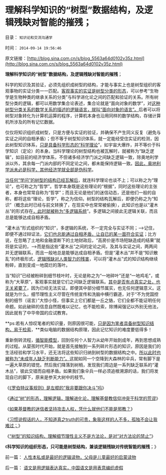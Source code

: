# 理解科学知识的“树型”数据结构，及逻辑残缺对智能的摧残；

目录： `知识论和交流沟通学` 

时间： `2014-09-14 19:56:46` 

原文链接：[http://blog.sina.com.cn/s/blog_5563a64d0102v35z.html](http://blog.sina.com.cn/s/blog_5563a64d0102v35z.html)

**理解科学知识的“树型”数据结构，及逻辑残缺对智能的摧残**；

科学的知识及其验证，必须先组织成树型的结构，才能与事实上也是树型组织的客观事物的实证分类一一匹配。[客观事实的实证是树型分类的形态](../../../2014/9/8/通过“树”的形态，理解逻辑，理解进化论，理解基督教.md)，可以参考“生物学是生物种类的继承关系的分类”与科学进化论之间的匹配和验证的关系。所有树型分类的逻辑，都可以用数学集合论表述，集合论就是“面向对象的数学”，对[这种树型分类关系的数学关系的描述的逻辑语言，就叫“面向对象的语言”。](../../../2009/4/1/面向对象抽象模型社会经济分析.md)后者可以将树型对象转化为计算机运算的程序，计算机本身也沿用同样的数学结构，存储计算机所涉及的所有记忆数据。

仅仅将知识组织成树型，只是方便与实证的验证，并确保不产生同义反复（避免与实证之间的自相矛盾）；但不等于树型知识体系，就一定能经受住实证的检测，因此树型知识体系，[只是具备科学形态的“科学理论](../../../2010/6/11/“天无二日，法无二纲”单一断言规则.md)”，如宇宙大爆炸，并不等价于科学知识（定论）的本身。当科学理论的树型结构也被瓦解时，就被称为“缺乏逻辑”，如目前的经济学体系，不但诸多经济学门派之间缺乏逻辑一致，除奥地利学派以外，其余每一门派内部的不同定论之间，都未能保持逻辑一致。[因此，奥地利学派未必是科学，其他经济学就全部是伪科学](../../../2011/6/25/博弈论和凯恩斯主义都是伪科学.md)。

[当任何“学问”的树型的结构已经瓦解后](../../../2014/9/13/科学的世界观和方法论，与传统公知，逻辑冲突不可调和；.md)，就连科学理论也谈不上；可以称之为“理论”，也可称之为“哲学”。哲学本身既是这些理论的“根据”，同时这些理论的主张者，本身也常常自称为“哲学”；而且无论是他们的迷信动态，还是他们一般的自称，都将这些“理论，哲学”，称之为信仰。树型的结构瓦解后，即便仍称之为“知识”（概念此时已经与前文转换了，在现实中也常常被偷换），此知识也是以“灌木丛”的形式存在[，此时就被称为“多逻辑系统](../../../2011/1/28/缺乏逻辑能力可能是脑残综合症的典型症状.md)”。多逻辑之间彼此无逻辑关联，而且总是能够达成自相矛盾。

“灌木丛”形式组织的“知识”，多逻辑的系统，不一定完全与实证不同；——>记住，即便不通过辩证法，[它们也总能通过自相矛盾，让自已的某一面符合实证](../../../2012/2/20/最强大的理论是自相矛盾的理论.md)；比方说，在忽略了土地和金融垄断下的土地财政后，“高房价是市场短缺造成的结果”就将是实证的，——>而是指这些“灌木丛”之间的定论之间，及其与实证之间，两两间并无逻辑联系，而且一般地总是能够达成自相矛盾。但是“灌木丛”并不是“知识散乱”的终极形式，[逻辑残缺对人类智力的残害](../../../2011/2/3/人科动物的生物行为分析和进化规律.md)，可以将“灌木丛”式的知识结构继续粉碎，直到变成一地腐烂的落叶。

当“知识”已经被粉碎到细节枝叶时，无论是称之为“一地碎叶”还是“一地鸡毛”，或称为“大草原”，客观事实就是它们之间缺乏逻辑联系。[其中是否有点真实之处，也无关紧要了](../../../2009/10/28/统计学意义上的对象模型和假设场景和诡辩.md)，因为已经无法实证。即便其中部分细节属实，也无任何逻辑意义。这就是为什么，细节理性主义尽管在传统宣传和洗脑中横行霸道，对于“不为党国控制的细节（谣言）”大惊小怪，但事实上它们都是一丘之貉，它们全都不能证明任何命题。如此破碎的信息自然既难以记忆，也不能检索，除博闻强记以外别无他法，因此就有了中华帝国的应试教育。

**ps:若有人惊叹笔者的知识量，则原因很可能，[只是因为笔者具备树型知识结构，易于检索](../../../2014/9/12/象我这样的人不多，孤独不会让我难过；.md)，**类似电脑的数据结构原理，因此记忆知识的难度要低得多！

重新倒转流程，[循智能模型](../../../2014/3/10/知识科学,素质教育与填鸭工程的冲突.md)，回到任何个人智力从幼年开始到成年，再到思想成熟的过程。从婴孩时代开始，就是首先接触到一系列碎片形态的知识，原因是我们的生活经验和学习水平，还无法将这些知识归纳到树型的数据结构之中。[所以此时也被称为“未成年人缺乏判断能力”。](../../../2014/8/28/智能模型下青少年与左棍逆反的异与同.md)这就如同一个空降到大森林的伞兵，常有脚下是一遍大草原的错觉。然后我们降落到树梢，发现我们周边是一系列缺乏联系的“灌木丛”，彼此交错而自相矛盾。如果我们象伞兵一样必须追根溯源的话，我们将发现自已的脚下，原来是参天大树中的枝节。

《[《罗伯特议事规则》是左棍的“我非要跟你决斗”吗](../../../2014/9/6/《罗伯特议事规则》是左棍的“我非要跟你决斗”的真理吗？.md)》

《[通过“树”的形态，理解逻辑，理解进化论，理解基督教信仰冲突于科学的荒谬](../../../2014/9/8/通过“树”的形态，理解逻辑，理解进化论，理解基督教.md)》

《[如果基督教的迷信者坚持攻击人权，凭什么就他们不能是邪教？](../../../2014/9/10/中国传统政治厚黑学，试图回避本土基督教存在邪教化的事实；.md)》

《[习惯说假话的人，不知道真之truth的可贵，象我这样的人不多，孤独不会让我难过；](../../../2014/9/12/象我这样的人不多，孤独不会让我难过；.md)》

《[“树型”的知识结构，理解细节理性主义不是方法论，是对“对方法论的禁止”](../../../2014/9/13/科学的世界观和方法论，与传统公知，逻辑冲突不可调和；.md)》

《**科学知识的组织形态，只可能是树型结构，兼谈逻辑残缺对传统智能的摧残**；》

前一篇： [人性本私或是最好的逻辑读物，父母是儿童最好的启蒙读物](../../../2014/9/15/人性本私或是最好的逻辑读物，父母是儿童最好的启蒙读物.md)

后一篇： [语文是用逻辑表达真实，中国语文是用表意编织虚假](../../../2014/6/21/语文是用逻辑表达真实，中国语文是用表意编织虚假.md)

